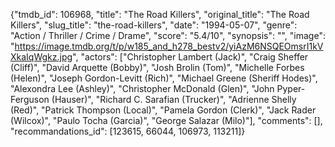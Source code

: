 {"tmdb_id": 106968, "title": "The Road Killers", "original_title": "The Road Killers", "slug_title": "the-road-killers", "date": "1994-05-07", "genre": "Action / Thriller / Crime / Drame", "score": "5.4/10", "synopsis": "", "image": "https://image.tmdb.org/t/p/w185_and_h278_bestv2/yiAzM6NSQEOmsrI1kVXkaIqWgkz.jpg", "actors": ["Christopher Lambert (Jack)", "Craig Sheffer (Cliff)", "David Arquette (Bobby)", "Josh Brolin (Tom)", "Michelle Forbes (Helen)", "Joseph Gordon-Levitt (Rich)", "Michael Greene (Sheriff Hodes)", "Alexondra Lee (Ashley)", "Christopher McDonald (Glen)", "John Pyper-Ferguson (Hauser)", "Richard C. Sarafian (Trucker)", "Adrienne Shelly (Red)", "Patrick Thompson (Local)", "Pamela Gordon (Clerk)", "Jack Rader (Wilcox)", "Paulo Tocha (Garcia)", "George Salazar (Milo)"], "comments": [], "recommandations_id": [123615, 66044, 106973, 113211]}